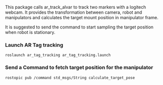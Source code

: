 This package calls ar_track_alvar to track two markers with a logitech webcam. It provides the transformation between camera, robot and manipulators and calculates the target mount position in manipulator frame.

It is suggested to send the command to start sampling the target position when robot is stationary.

### Launch AR Tag tracking
```
roslaunch ar_tag_tracking ar_tag_tracking.launch
```

### Send a Command to fetch target position for the manipulator
```
rostopic pub /command std_msgs/String calculate_target_pose
```

